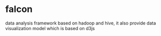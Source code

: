 falcon
======

data analysis framework based on hadoop and hive, it also provide data visualization model which is based on d3js
